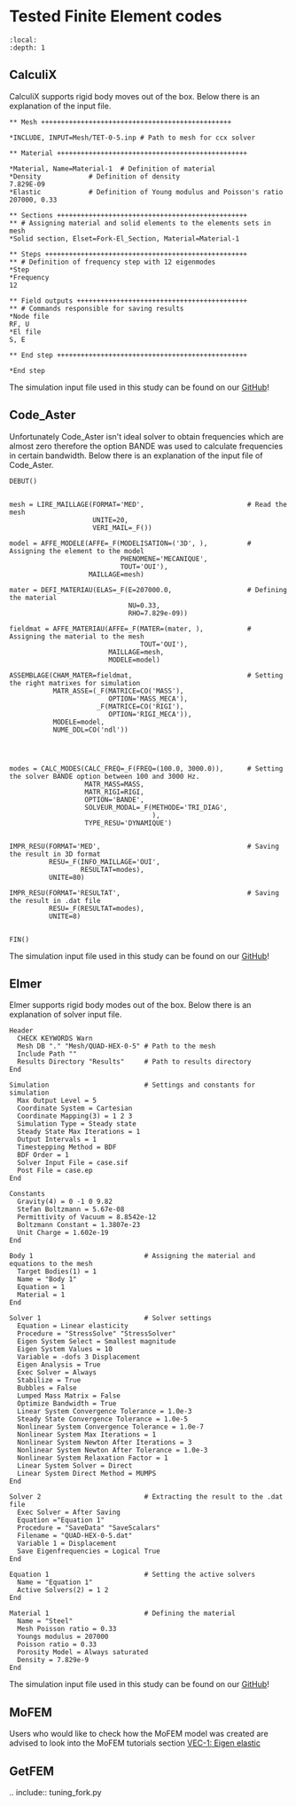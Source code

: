 # Tested Finite Element codes
```{contents} Table of Contents
:local: 
:depth: 1
```
## CalculiX

CalculiX supports rigid body moves out of the box. Below there is an explanation of the input file.

```
** Mesh ++++++++++++++++++++++++++++++++++++++++++++++++

*INCLUDE, INPUT=Mesh/TET-0-5.inp # Path to mesh for ccx solver

** Material ++++++++++++++++++++++++++++++++++++++++++++++++

*Material, Name=Material-1	# Definition of material
*Density			# Definition of density
7.829E-09
*Elastic			# Definition of Young modulus and Poisson's ratio
207000, 0.33

** Sections ++++++++++++++++++++++++++++++++++++++++++++++++
** # Assigning material and solid elements to the elements sets in mesh
*Solid section, Elset=Fork-El_Section, Material=Material-1	

** Steps +++++++++++++++++++++++++++++++++++++++++++++++++++
** # Definition of frequency step with 12 eigenmodes
*Step
*Frequency
12

** Field outputs +++++++++++++++++++++++++++++++++++++++++++
** # Commands responsible for saving results
*Node file
RF, U
*El file
S, E

** End step ++++++++++++++++++++++++++++++++++++++++++++++++

*End step
```
The simulation input file used in this study can be found on our [GitHub](https://github.com/spolanski/CoFEA/tree/master/benchmarks/00-Tuning-Fork/MODEL_CALCULIX)!

## Code_Aster

Unfortunately Code_Aster isn't ideal solver to obtain frequencies which are almost zero therefore the option BANDE was used to calculate frequencies in certain bandwidth. Below there is an explanation of the input file of Code_Aster.

```
DEBUT()


mesh = LIRE_MAILLAGE(FORMAT='MED',                          # Read the mesh
                     UNITE=20,
                     VERI_MAIL=_F())

model = AFFE_MODELE(AFFE=_F(MODELISATION=('3D', ),          # Assigning the element to the model
                            PHENOMENE='MECANIQUE',
                            TOUT='OUI'),
                    MAILLAGE=mesh)

mater = DEFI_MATERIAU(ELAS=_F(E=207000.0,                   # Defining the material
                              NU=0.33,
                              RHO=7.829e-09))

fieldmat = AFFE_MATERIAU(AFFE=_F(MATER=(mater, ),           # Assigning the material to the mesh
                                 TOUT='OUI'),
                         MAILLAGE=mesh,
                         MODELE=model)

ASSEMBLAGE(CHAM_MATER=fieldmat,                             # Setting the right matrixes for simulation
           MATR_ASSE=(_F(MATRICE=CO('MASS'),
                         OPTION='MASS_MECA'),
                      _F(MATRICE=CO('RIGI'),
                         OPTION='RIGI_MECA')),
           MODELE=model,
           NUME_DDL=CO('ndl'))




modes = CALC_MODES(CALC_FREQ=_F(FREQ=(100.0, 3000.0)),      # Setting the solver BANDE option between 100 and 3000 Hz.
                   MATR_MASS=MASS,
                   MATR_RIGI=RIGI,
                   OPTION='BANDE',
                   SOLVEUR_MODAL=_F(METHODE='TRI_DIAG',
                                    ),
                   TYPE_RESU='DYNAMIQUE')


IMPR_RESU(FORMAT='MED',                                     # Saving the result in 3D format
          RESU=_F(INFO_MAILLAGE='OUI',
                  RESULTAT=modes),
          UNITE=80)

IMPR_RESU(FORMAT='RESULTAT',                                # Saving the result in .dat file
          RESU=_F(RESULTAT=modes),
          UNITE=8)


FIN()

```
The simulation input file used in this study can be found on our [GitHub](https://github.com/spolanski/CoFEA/tree/master/benchmarks/00-Tuning-Fork/MODEL_Code_Aster)!

## Elmer

Elmer supports rigid body modes out of the box. Below there is an explanation of solver input file.

```
Header
  CHECK KEYWORDS Warn
  Mesh DB "." "Mesh/QUAD-HEX-0-5" # Path to the mesh
  Include Path ""
  Results Directory "Results"     # Path to results directory
End

Simulation                        # Settings and constants for simulation
  Max Output Level = 5
  Coordinate System = Cartesian
  Coordinate Mapping(3) = 1 2 3
  Simulation Type = Steady state
  Steady State Max Iterations = 1
  Output Intervals = 1
  Timestepping Method = BDF
  BDF Order = 1
  Solver Input File = case.sif
  Post File = case.ep
End

Constants                          
  Gravity(4) = 0 -1 0 9.82
  Stefan Boltzmann = 5.67e-08
  Permittivity of Vacuum = 8.8542e-12
  Boltzmann Constant = 1.3807e-23
  Unit Charge = 1.602e-19
End

Body 1                            # Assigning the material and equations to the mesh
  Target Bodies(1) = 1
  Name = "Body 1"
  Equation = 1
  Material = 1
End

Solver 1                          # Solver settings
  Equation = Linear elasticity
  Procedure = "StressSolve" "StressSolver"
  Eigen System Select = Smallest magnitude
  Eigen System Values = 10
  Variable = -dofs 3 Displacement
  Eigen Analysis = True
  Exec Solver = Always
  Stabilize = True
  Bubbles = False
  Lumped Mass Matrix = False
  Optimize Bandwidth = True
  Linear System Convergence Tolerance = 1.0e-3
  Steady State Convergence Tolerance = 1.0e-5
  Nonlinear System Convergence Tolerance = 1.0e-7
  Nonlinear System Max Iterations = 1
  Nonlinear System Newton After Iterations = 3
  Nonlinear System Newton After Tolerance = 1.0e-3
  Nonlinear System Relaxation Factor = 1
  Linear System Solver = Direct
  Linear System Direct Method = MUMPS
End

Solver 2                          # Extracting the result to the .dat file
  Exec Solver = After Saving
  Equation ="Equation 1"
  Procedure = "SaveData" "SaveScalars"
  Filename = "QUAD-HEX-0-5.dat"
  Variable 1 = Displacement
  Save Eigenfrequencies = Logical True
End

Equation 1                        # Setting the active solvers
  Name = "Equation 1"
  Active Solvers(2) = 1 2
End

Material 1                        # Defining the material
  Name = "Steel"
  Mesh Poisson ratio = 0.33
  Youngs modulus = 207000
  Poisson ratio = 0.33
  Porosity Model = Always saturated
  Density = 7.829e-9
End

```
The simulation input file used in this study can be found on our [GitHub](https://github.com/spolanski/CoFEA/tree/master/benchmarks/00-Tuning-Fork/MODEL_ElmerGUI)!

## MoFEM

Users who would like to check how the MoFEM model was created are advised to look into the MoFEM tutorials section [VEC-1: Eigen elastic](http://mofem.eng.gla.ac.uk/mofem/html/tutorial_eigen_elastic.html)

## GetFEM

.. include:: tuning_fork.py

